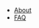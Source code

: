 <ul>
	<li><a href="https://applesthepi.github.io/unnamedblocks/">About</a></li>
	<li><a href="https://applesthepi.github.io/unnamedblocks/faq.html">FAQ</a></li>
</ul>
